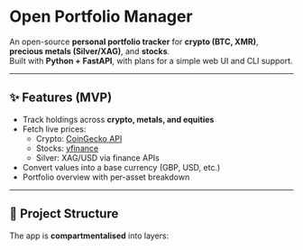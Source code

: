 # Open Portfolio Manager

An open-source **personal portfolio tracker** for **crypto (BTC, XMR)**, **precious metals (Silver/XAG)**, and **stocks**.  
Built with **Python + FastAPI**, with plans for a simple web UI and CLI support.  

---

## ✨ Features (MVP)

- Track holdings across **crypto, metals, and equities**
- Fetch live prices:
  - Crypto: [CoinGecko API](https://www.coingecko.com/en/api)
  - Stocks: [yfinance](https://pypi.org/project/yfinance/)
  - Silver: XAG/USD via finance APIs
- Convert values into a base currency (GBP, USD, etc.)
- Portfolio overview with per-asset breakdown

---

## 🧩 Project Structure

The app is **compartmentalised** into layers:

